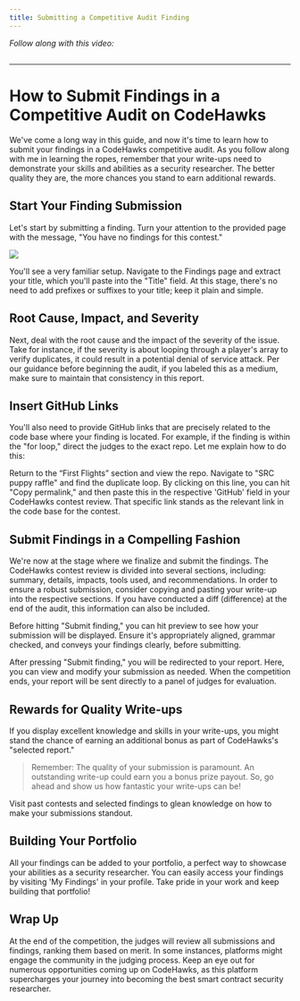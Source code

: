 ```yaml
---
title: Submitting a Competitive Audit Finding
---
```


_Follow along with this video:_

## 

---

# How to Submit Findings in a Competitive Audit on CodeHawks

We've come a long way in this guide, and now it's time to learn how to submit your findings in a CodeHawks competitive audit. As you follow along with me in learning the ropes, remember that your write-ups need to demonstrate your skills and abilities as a security researcher. The better quality they are, the more chances you stand to earn additional rewards.

## Start Your Finding Submission

Let's start by submitting a finding. Turn your attention to the provided page with the message, "You have no findings for this contest."

![](https://cdn.videotap.com/tBS5umL1xzaBq36apSkD-26.91.png)

You'll see a very familiar setup. Navigate to the Findings page and extract your title, which you'll paste into the "Title" field. At this stage, there's no need to add prefixes or suffixes to your title; keep it plain and simple.

## Root Cause, Impact, and Severity

Next, deal with the root cause and the impact of the severity of the issue. Take for instance, if the severity is about looping through a player's array to verify duplicates, it could result in a potential denial of service attack. Per our guidance before beginning the audit, if you labeled this as a medium, make sure to maintain that consistency in this report.

## Insert GitHub Links

You'll also need to provide GitHub links that are precisely related to the code base where your finding is located. For example, if the finding is within the "for loop," direct the judges to the exact repo. Let me explain how to do this:

Return to the “First Flights” section and view the repo. Navigate to "SRC puppy raffle" and find the duplicate loop. By clicking on this line, you can hit "Copy permalink," and then paste this in the respective 'GitHub' field in your CodeHawks contest review. That specific link stands as the relevant link in the code base for the contest.

## Submit Findings in a Compelling Fashion

We're now at the stage where we finalize and submit the findings. The CodeHawks contest review is divided into several sections, including: summary, details, impacts, tools used, and recommendations. In order to ensure a robust submission, consider copying and pasting your write-up into the respective sections. If you have conducted a diff (difference) at the end of the audit, this information can also be included.

Before hitting "Submit finding," you can hit preview to see how your submission will be displayed. Ensure it's appropriately aligned, grammar checked, and conveys your findings clearly, before submitting.

After pressing "Submit finding," you will be redirected to your report. Here, you can view and modify your submission as needed. When the competition ends, your report will be sent directly to a panel of judges for evaluation.

## Rewards for Quality Write-ups

If you display excellent knowledge and skills in your write-ups, you might stand the chance of earning an additional bonus as part of CodeHawks's "selected report."

> Remember: The quality of your submission is paramount. An outstanding write-up could earn you a bonus prize payout. So, go ahead and show us how fantastic your write-ups can be!

Visit past contests and selected findings to glean knowledge on how to make your submissions standout.

## Building Your Portfolio

All your findings can be added to your portfolio, a perfect way to showcase your abilities as a security researcher. You can easily access your findings by visiting 'My Findings' in your profile. Take pride in your work and keep building that portfolio!

## Wrap Up

At the end of the competition, the judges will review all submissions and findings, ranking them based on merit. In some instances, platforms might engage the community in the judging process. Keep an eye out for numerous opportunities coming up on CodeHawks, as this platform supercharges your journey into becoming the best smart contract security researcher.
